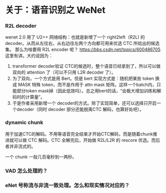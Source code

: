 # 关于：语音识别之  WeNet

### R2L decoder
wenet 2.0 用了 U2++ 网络结构：也就是新增了一个 right2left（R2L) 的 decoder。从而从左往右，从右边往左两个方向都可用来优选 CTC 所给出的候选集。
那么为啥要用 R2L encoder 呢？ https://bbs.csdn.net/topics/600486705 这里有讲。大约说因为：
1. transformer decoder验证 CTC的候选时，整个语音已经拿到了，所以可以做双向的 attention 了（可以不只用 L2R decoder 了）。
2. 为了双向，一个方式是用 Bert。但是 bert 实现方式是：随机把某些  token 换成 MASK 特殊 token，而不是作用于 attn mask 矩阵。这样一个batch内，只能部分token mask掉（因此低效吗）。总之用bert的话，“会极大增加训练和解码时的计算量”。
3. 于是作者采用新增一个 decoder的方式。除了实现简单，还可以选择只开启一个decoder（同时 decoder 部分还能脱离CTC 解码，也算好处吧）。

###  dynamic chunk
用于加速CTC的解码。不用等语音完全结束才开始CTC解码，而是随着chunk推进就可以做 CTC 解码。CTC 全解完后，开始做 R2L/L2R 的 rescore 优选。而后者并非流式的。

一个 chunk 一般几百毫秒到一两秒。

### VAD 怎么处理的？

### eNet 号称流与非流一致处理。怎么和现实情况对应的？

